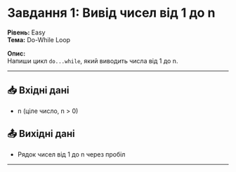 # Завдання 1: Вивід чисел від 1 до n

**Рівень:** Easy  
**Тема:** Do-While Loop  

**Опис:**  
Напиши цикл `do...while`, який виводить числа від 1 до n.

---

## 📥 Вхідні дані
- n (ціле число, n > 0)

## 📤 Вихідні дані
- Рядок чисел від 1 до n через пробіл

---